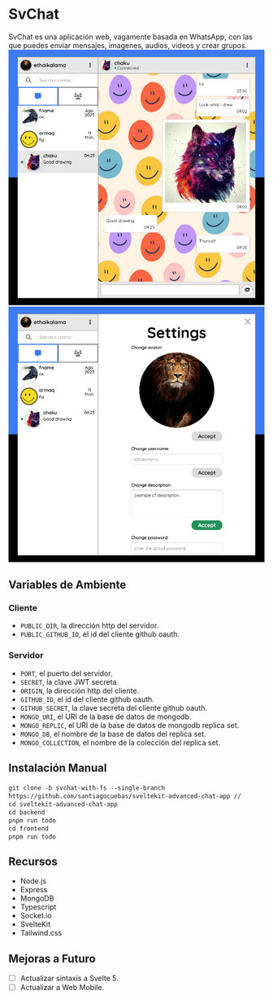 # SvChat
SvChat es una aplicación web, vagamente basada en WhatsApp, con las que puedes enviar mensajes, imagenes, audios, videos y crear grupos.
![image](/docs/screenshot1.png)
![image](/docs/screenshot2.png)

## Variables de Ambiente
### Cliente
* `PUBLIC_DIR`, la dirección http del servidor.
* `PUBLIC_GITHUB_ID`, el id del cliente github oauth.
### Servidor
* `PORT`, el puerto del servidor.
* `SECRET`, la clave JWT secreta.
* `ORIGIN`, la dirección http del cliente.
* `GITHUB_ID`, el id del cliente github oauth.
* `GITHUB_SECRET`, la clave secreta del cliente github oauth.
* `MONGO_URI`, el URI de la base de datos de mongodb.
* `MONGO_REPLIC`, el URI de la base de datos de mongodb replica set.
* `MONGO_DB`, el nombre de la base de datos del replica set.
* `MONGO_COLLECTION`, el nombre de la colección del replica set.

## Instalación Manual
```
git clone -b svchat-with-fs --single-branch https://github.com/santiagocuebas/sveltekit-advanced-chat-app //
cd sveltekit-advanced-chat-app
cd backend
pnpm run todo
cd frontend
pnpm run todo
```

## Recursos
* Node.js
* Express
* MongoDB
* Typescript
* Socket.io
* SvelteKit
* Tailwind.css

## Mejoras a Futuro
- [ ] Actualizar sintaxis a Svelte 5.
- [ ] Actualizar a Web Mobile.
